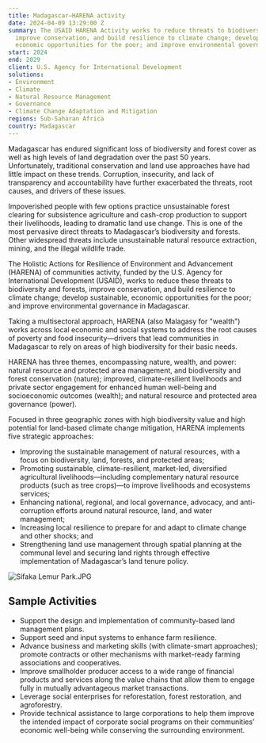 ```yaml
---
title: Madagascar—HARENA activity
date: 2024-04-09 13:29:00 Z
summary: The USAID HARENA Activity works to reduce threats to biodiversity and forests,
  improve conservation, and build resilience to climate change; develop sustainable,
  economic opportunities for the poor; and improve environmental governance in Madagascar.
start: 2024
end: 2029
client: U.S. Agency for International Development
solutions:
- Environment
- Climate
- Natural Resource Management
- Governance
- Climate Change Adaptation and Mitigation
regions: Sub-Saharan Africa
country: Madagascar
---
```


Madagascar has endured significant loss of biodiversity and forest cover as well as high levels of land degradation over the past 50 years. Unfortunately, traditional conservation and land use approaches have had little impact on these trends. Corruption, insecurity, and lack of transparency and accountability have further exacerbated the threats, root causes, and drivers of these issues. 

Impoverished people with few options practice unsustainable forest clearing for subsistence agriculture and cash-crop production to support their livelihoods, leading to dramatic land use change. This is one of the most pervasive direct threats to Madagascar’s biodiversity and forests. Other widespread threats include unsustainable natural resource extraction, mining, and the illegal wildlife trade. 

The Holistic Actions for Resilience of Environment and Advancement (HARENA) of communities activity, funded by the U.S. Agency for International Development (USAID), works to reduce these threats to biodiversity and forests, improve conservation, and build resilience to climate change; develop sustainable, economic opportunities for the poor; and improve environmental governance in Madagascar.
 
Taking a multisectoral approach, HARENA (also Malagasy for "wealth") works across local economic and social systems to address the root causes of poverty and food insecurity—drivers that lead communities in Madagascar to rely on areas of high biodiversity for their basic needs.
 
HARENA has three themes, encompassing nature, wealth, and power: natural resource and protected area management, and biodiversity and forest conservation (nature); improved, climate-resilient livelihoods and private sector engagement for enhanced human well-being and socioeconomic outcomes (wealth); and natural resource and protected area governance (power).
 
Focused in three geographic zones with high biodiversity value and high potential for land-based climate change mitigation, HARENA implements five strategic approaches:
 
* Improving the sustainable management of natural resources, with a focus on biodiversity, land, forests, and protected areas;
* Promoting sustainable, climate-resilient, market-led, diversified agricultural livelihoods—including complementary natural resource products (such as tree crops)—to improve livelihoods and ecosystems services;
* Enhancing national, regional, and local governance, advocacy, and anti-corruption efforts around natural resource, land, and water management;
* Increasing local resilience to prepare for and adapt to climate change and other shocks; and
* Strengthening land use management through spatial planning at the communal level and securing land rights through effective implementation of Madagascar’s land tenure policy.

![Sifaka Lemur Park.JPG](/uploads/Sifaka%20Lemur%20Park.JPG)
 
## Sample Activities

* Support the design and implementation of community-based land management plans.
* Support seed and input systems to enhance farm resilience.
* Advance business and marketing skills (with climate-smart approaches); promote contracts or other mechanisms with market-ready farming associations and cooperatives.
* Improve smallholder producer access to a wide range of financial products and services along the value chains that allow them to engage fully in mutually advantageous market transactions.
* Leverage social enterprises for reforestation, forest restoration, and agroforestry. 
* Provide technical assistance to large corporations to help them improve the intended impact of corporate social programs on their communities’ economic well-being while conserving the surrounding environment. 